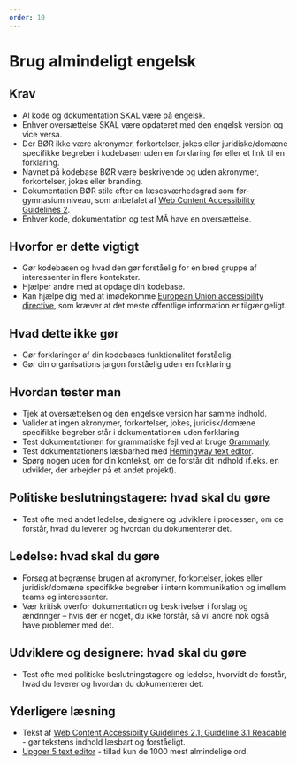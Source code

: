 ```yaml
---
order: 10
---
```


# Brug almindeligt engelsk

## Krav
* Al kode og dokumentation SKAL være på engelsk.
* Enhver oversættelse SKAL være opdateret med den engelsk version og vice versa.
* Der BØR ikke være akronymer, forkortelser, jokes eller juridiske/domæne specifikke begreber i kodebasen uden en forklaring før eller et link til en forklaring.
* Navnet på kodebase BØR være beskrivende og uden akronymer, forkortelser, jokes eller branding.
* Dokumentation BØR stile efter en læsesværhedsgrad som før-gymnasium niveau, som anbefalet af [Web Content Accessibility Guidelines 2](https://www.w3.org/WAI/WCAG21/quickref/?showtechniques=315#readable).
* Enhver kode, dokumentation og test MÅ have en oversættelse.

## Hvorfor er dette vigtigt

* Gør kodebasen og hvad den gør forståelig for en bred gruppe af interessenter in flere kontekster.
* Hjælper andre med at opdage din kodebase.
* Kan hjælpe dig med at imødekomme [European Union accessibility directive](https://ec.europa.eu/digital-single-market/en/web-accessibility), som kræver at det meste offentlige information er tilgængeligt.

## Hvad dette ikke gør

* Gør forklaringer af din kodebases funktionalitet forståelig.
* Gør din organisations jargon forståelig uden en forklaring.

## Hvordan tester man

* Tjek at oversættelsen og den engelske version har samme indhold.
* Valider at ingen akronymer, forkortelser, jokes, juridisk/domæne specifikke begreber står i dokumentationen uden forklaring.
* Test dokumentationen for grammatiske fejl ved at bruge [Grammarly](https://www.grammarly.com/).
* Test dokumentationens læsbarhed med [Hemingway text editor](https://hemingwayapp.com/).
* Spørg nogen uden for din kontekst, om de forstår dit indhold (f.eks. en udvikler, der arbejder på et andet projekt).

## Politiske beslutningstagere: hvad skal du gøre

* Test ofte med andet ledelse, designere og udviklere i processen, om de forstår, hvad du leverer og hvordan du dokumenterer det.

## Ledelse: hvad skal du gøre

* Forsøg at begrænse brugen af akronymer, forkortelser, jokes eller juridisk/domæne specifikke begreber i intern kommunikation og imellem teams og interessenter.
* Vær kritisk overfor dokumentation og beskrivelser i forslag og ændringer – hvis der er noget, du ikke forstår, så vil andre nok også have problemer med det.

## Udviklere og designere: hvad skal du gøre

* Test ofte med politiske beslutningstagere og ledelse, hvorvidt de forstår, hvad du leverer og hvordan du dokumenterer det.

## Yderligere læsning

* Tekst af [Web Content Accessibilty Guidelines 2.1, Guideline 3.1 Readable](https://www.w3.org/TR/WCAG21/#readable) - gør tekstens indhold læsbart og forståeligt.
* [Upgoer 5 text editor](https://splasho.com/upgoer5/) - tillad kun de 1000 mest almindelige ord.
